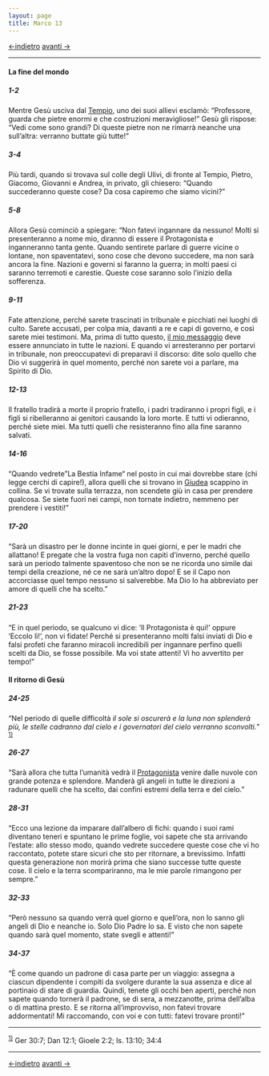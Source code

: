 ```yaml
---
layout: page
title: Marco 13
---
```


[<-indietro](Mc12.html) [avanti ->](Mc14.html)
 
 ------------------------------------------------------------------------
 
#### La fine del mondo

##### 1-2

Mentre Gesù usciva dal <a href="http://www.pachialu.it/doku/doku.php?id=mappa#tempio" class="wikilink1" title="mappa">Tempio</a>, uno dei suoi allievi esclamò: “Professore, guarda che pietre enormi e che costruzioni meravigliose!” Gesù gli rispose: “Vedi come sono grandi? Di queste pietre non ne rimarrà neanche una sull’altra: verranno buttate giù tutte!”

##### 3-4

Più tardi, quando si trovava sul colle degli Ulivi, di fronte al Tempio, Pietro, Giacomo, Giovanni e Andrea, in privato, gli chiesero: “Quando succederanno queste cose? Da cosa capiremo che siamo vicini?”

##### 5-8

Allora Gesù cominciò a spiegare: “Non fatevi ingannare da nessuno! Molti si presenteranno a nome mio, diranno di essere il Protagonista e inganneranno tanta gente. Quando sentirete parlare di guerre vicine o lontane, non spaventatevi, sono cose che devono succedere, ma non sarà ancora la fine. Nazioni e governi si faranno la guerra; in molti paesi ci saranno terremoti e carestie. Queste cose saranno solo l’inizio della sofferenza.

##### 9-11

Fate attenzione, perché sarete trascinati in tribunale e picchiati nei luoghi di culto. Sarete accusati, per colpa mia, davanti a re e capi di governo, e così sarete miei testimoni. Ma, prima di tutto questo, <a href="http://www.pachialu.it/doku/doku.php?id=glossario#vangelo" class="wikilink1" title="glossario">il mio messaggio</a> deve essere annunciato in tutte le nazioni. E quando vi arresteranno per portarvi in tribunale, non preoccupatevi di preparavi il discorso: dite solo quello che Dio vi suggerirà in quel momento, perché non sarete voi a parlare, ma Spirito di Dio.

##### 12-13

Il fratello tradirà a morte il proprio fratello, i padri tradiranno i propri figli, e i figli si ribelleranno ai genitori causando la loro morte. E tutti vi odieranno, perché siete miei. Ma tutti quelli che resisteranno fino alla fine saranno salvati.

##### 14-16

“Quando vedrete”La Bestia Infame“ nel posto in cui mai dovrebbe stare (chi legge cerchi di capire!), allora quelli che si trovano in <a href="http://www.pachialu.it/doku/doku.php?id=mappa#giudea" class="wikilink1" title="mappa">Giudea</a> scappino in collina. Se vi trovate sulla terrazza, non scendete giù in casa per prendere qualcosa. Se siete fuori nei campi, non tornate indietro, nemmeno per prendere i vestiti!”

##### 17-20

“Sarà un disastro per le donne incinte in quei giorni, e per le madri che allattano! E pregate che la vostra fuga non capiti d’inverno, perché quello sarà un periodo talmente spaventoso che non se ne ricorda uno simile dai tempi della creazione, né ce ne sarà un’altro dopo! E se il Capo non accorciasse quel tempo nessuno si salverebbe. Ma Dio lo ha abbreviato per amore di quelli che ha scelto.”

##### 21-23

“E in quel periodo, se qualcuno vi dice: ‘Il Protagonista è qui!’ oppure ‘Eccolo lì!’, non vi fidate! Perché si presenteranno molti falsi inviati di Dio e falsi profeti che faranno miracoli incredibili per ingannare perfino quelli scelti da Dio, se fosse possibile. Ma voi state attenti! Vi ho avvertito per tempo!”

#### Il ritorno di Gesù

##### 24-25

“Nel periodo di quelle difficoltà *il sole si oscurerà e la luna non splenderà più, le stelle cadranno dal cielo e i governatori del cielo verranno sconvolti.*” <sup><a href="#fn__1" id="fnt__1" class="fn_top">1)</a></sup>

##### 26-27

“Sarà allora che tutta l’umanità vedrà il <a href="http://www.pachialu.it/doku/doku.php?id=glossario#messia" class="wikilink1" title="glossario">Protagonista</a> venire dalle nuvole con grande potenza e splendore. Manderà gli angeli in tutte le direzioni a radunare quelli che ha scelto, dai confini estremi della terra e del cielo.”

##### 28-31

“Ecco una lezione da imparare dall’albero di fichi: quando i suoi rami diventano teneri e spuntano le prime foglie, voi sapete che sta arrivando l’estate: allo stesso modo, quando vedrete succedere queste cose che vi ho raccontato, potete stare sicuri che sto per ritornare, a brevissimo. Infatti questa generazione non morirà prima che siano successe tutte queste cose. Il cielo e la terra scompariranno, ma le mie parole rimangono per sempre.”

##### 32-33

“Però nessuno sa quando verrà quel giorno e quell’ora, non lo sanno gli angeli di Dio e neanche io. Solo Dio Padre lo sa. E visto che non sapete quando sarà quel momento, state svegli e attenti!”

##### 34-37

“È come quando un padrone di casa parte per un viaggio: assegna a ciascun dipendente i compiti da svolgere durante la sua assenza e dice al portinaio di stare di guardia. Quindi, tenete gli occhi ben aperti, perché non sapete quando tornerà il padrone, se di sera, a mezzanotte, prima dell’alba o di mattina presto. E se ritorna all’improvviso, non fatevi trovare addormentati! Mi raccomando, con voi e con tutti: fatevi trovare pronti!”

------------------------------------------------------------------------

<sup><a href="#fnt__1" id="fn__1" class="fn_bot">1)</a></sup> Ger 30:7; Dan 12:1; Gioele 2:2; Is. 13:10; 34:4

------------------------------------------------------------------------

[<-indietro](Mc12.html) [avanti ->](Mc14.html)
